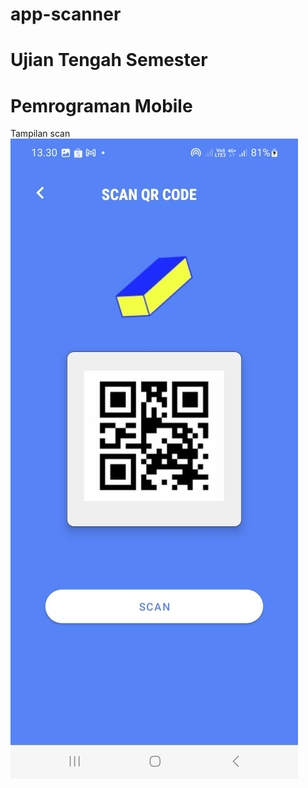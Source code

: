 # app-scanner

# Ujian Tengah Semester 
# Pemrograman Mobile


Tampilan scan
![alt text](https://github.com/aderahman21/app-scanner/blob/main/scan.jpeg?raw=true)
